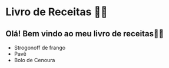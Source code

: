 # Livro de Receitas :man_cook:

## Olá! Bem vindo ao meu livro de receitas:blonde_woman:

- Strogonoff de frango
- Pavê
- Bolo de Cenoura